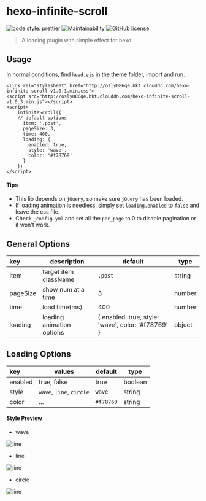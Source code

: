 # hexo-infinite-scroll

[![code style: prettier](https://img.shields.io/badge/code_style-prettier-ff69b4.svg)](https://github.com/prettier/prettier)
[![Maintainability](https://api.codeclimate.com/v1/badges/2027fb1201b8dbe0ea7f/maintainability)](https://codeclimate.com/github/FrontendSophie/hexo-infinite-scroll/maintainability)
[![GitHub license](https://img.shields.io/badge/license-MIT-blue.svg)](https://github.com/FrontendSophie/hexo-infinite-scroll/blob/master/LICENSE)

> A loading plugin with simple effect for hexo.

## Usage

In normal conditions, find `head.ejs` in the theme folder, import and run.

```
<link rel="stylesheet" href="http://osly086qe.bkt.clouddn.com/hexo-infinite-scroll-v1.0.1.min.css">
<script src="http://osly086qe.bkt.clouddn.com/hexo-infinite-scroll-v1.0.3.min.js"></script>
<script>
    infiniteScroll({
    // default options
      item: '.post',
      pageSize: 3,
      time: 400,
      loading: {
        enabled: true,
        style: 'wave',
        color: '#f78769'
      }
    })
</script>
```

#### Tips

* This lib depends on `jQuery`, so make sure `jQuery` has been loaded.
* If loading animation is needless, simply set `loading.enabled` to `false` and leave the css file.
* Check `_config.yml` and set all the `per_page` to 0 to disable pagination or it won't work.

## General Options

| key      | description               | default                                            | type   |
| :------- | ------------------------- | -------------------------------------------------- | ------ |
| item     | target item className     | `.post`                                            | string |
| pageSize | show num at a time        | 3                                                  | number |
| time     | load time(ms)             | 400                                                | number |
| loading  | loading animation options | { enabled: true, style: 'wave', color: '#f78769' } | object |

## Loading Options

| key     | values                   | default   | type    |
| :------ | ------------------------ | --------- | ------- |
| enabled | true, false              | true      | boolean |
| style   | `wave`, `line`, `circle` | `wave`    | string  |
| color   | ...                      | `#f78769` | string  |

#### Style Preview

* wave

![line](http://osly086qe.bkt.clouddn.com/wave.gif)

* line

![line](http://osly086qe.bkt.clouddn.com/line.gif)

* circle

![line](http://osly086qe.bkt.clouddn.com/circle.gif)

